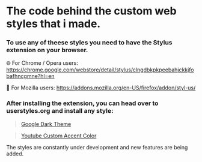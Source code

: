 # The code behind the custom web styles that i made.

### To use any of theese styles you need to have the Stylus extension on your browser.

:globe_with_meridians: For Chrome / Opera users: https://chrome.google.com/webstore/detail/stylus/clngdbkpkpeebahjckkjfobafhncgmne?hl=en

:fox_face: For Mozilla users: https://addons.mozilla.org/en-US/firefox/addon/styl-us/

### After installing the extension, you can head over to userstyles.org and install any style:

> [Google Dark Theme]()

> [Youtube Custom Accent Color](https://userstyles.org/styles/187051/youtube-custom-accent-color)

The styles are constantly under development and new features are being added.
